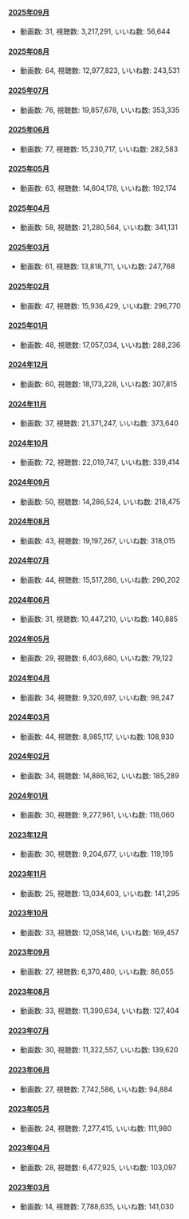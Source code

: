 #### [2025年09月](videos/202509 "wikilink")

-   動画数: 31, 視聴数: 3,217,291, いいね数: 56,644

#### [2025年08月](videos/202508 "wikilink")

-   動画数: 64, 視聴数: 12,977,823, いいね数: 243,531

#### [2025年07月](videos/202507 "wikilink")

-   動画数: 76, 視聴数: 19,857,678, いいね数: 353,335

#### [2025年06月](videos/202506 "wikilink")

-   動画数: 77, 視聴数: 15,230,717, いいね数: 282,583

#### [2025年05月](videos/202505 "wikilink")

-   動画数: 63, 視聴数: 14,604,178, いいね数: 192,174

#### [2025年04月](videos/202504 "wikilink")

-   動画数: 58, 視聴数: 21,280,564, いいね数: 341,131

#### [2025年03月](videos/202503 "wikilink")

-   動画数: 61, 視聴数: 13,818,711, いいね数: 247,768

#### [2025年02月](videos/202502 "wikilink")

-   動画数: 47, 視聴数: 15,936,429, いいね数: 296,770

#### [2025年01月](videos/202501 "wikilink")

-   動画数: 48, 視聴数: 17,057,034, いいね数: 288,236

#### [2024年12月](videos/202412 "wikilink")

-   動画数: 60, 視聴数: 18,173,228, いいね数: 307,815

#### [2024年11月](videos/202411 "wikilink")

-   動画数: 37, 視聴数: 21,371,247, いいね数: 373,640

#### [2024年10月](videos/202410 "wikilink")

-   動画数: 72, 視聴数: 22,019,747, いいね数: 339,414

#### [2024年09月](videos/202409 "wikilink")

-   動画数: 50, 視聴数: 14,286,524, いいね数: 218,475

#### [2024年08月](videos/202408 "wikilink")

-   動画数: 43, 視聴数: 19,197,267, いいね数: 318,015

#### [2024年07月](videos/202407 "wikilink")

-   動画数: 44, 視聴数: 15,517,286, いいね数: 290,202

#### [2024年06月](videos/202406 "wikilink")

-   動画数: 31, 視聴数: 10,447,210, いいね数: 140,885

#### [2024年05月](videos/202405 "wikilink")

-   動画数: 29, 視聴数: 6,403,680, いいね数: 79,122

#### [2024年04月](videos/202404 "wikilink")

-   動画数: 34, 視聴数: 9,320,697, いいね数: 98,247

#### [2024年03月](videos/202403 "wikilink")

-   動画数: 44, 視聴数: 8,985,117, いいね数: 108,930

#### [2024年02月](videos/202402 "wikilink")

-   動画数: 34, 視聴数: 14,886,162, いいね数: 185,289

#### [2024年01月](videos/202401 "wikilink")

-   動画数: 30, 視聴数: 9,277,961, いいね数: 118,060

#### [2023年12月](videos/202312 "wikilink")

-   動画数: 30, 視聴数: 9,204,677, いいね数: 119,195

#### [2023年11月](videos/202311 "wikilink")

-   動画数: 25, 視聴数: 13,034,603, いいね数: 141,295

#### [2023年10月](videos/202310 "wikilink")

-   動画数: 33, 視聴数: 12,058,146, いいね数: 169,457

#### [2023年09月](videos/202309 "wikilink")

-   動画数: 27, 視聴数: 6,370,480, いいね数: 86,055

#### [2023年08月](videos/202308 "wikilink")

-   動画数: 33, 視聴数: 11,390,634, いいね数: 127,404

#### [2023年07月](videos/202307 "wikilink")

-   動画数: 30, 視聴数: 11,322,557, いいね数: 139,620

#### [2023年06月](videos/202306 "wikilink")

-   動画数: 27, 視聴数: 7,742,586, いいね数: 94,884

#### [2023年05月](videos/202305 "wikilink")

-   動画数: 24, 視聴数: 7,277,415, いいね数: 111,980

#### [2023年04月](videos/202304 "wikilink")

-   動画数: 28, 視聴数: 6,477,925, いいね数: 103,097

#### [2023年03月](videos/202303 "wikilink")

-   動画数: 14, 視聴数: 7,788,635, いいね数: 141,030

